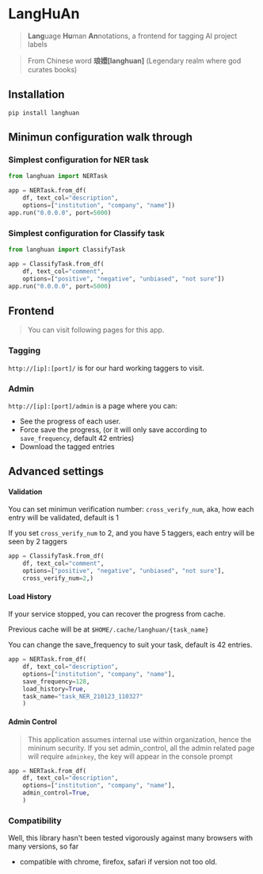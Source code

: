 # LangHuAn
> **Lang**uage **Hu**man **An**notations, a frontend for tagging AI project labels

> From Chinese word **琅嬛[langhuan]** (Legendary realm where god curates books)

## Installation
```shell
pip install langhuan
```

## Minimun configuration walk through
### Simplest configuration for **NER** task

```python
from langhuan import NERTask

app = NERTask.from_df(
    df, text_col="description",
    options=["institution", "company", "name"])
app.run("0.0.0.0", port=5000)
```

### Simplest configuration for **Classify** task
```python
from langhuan import ClassifyTask

app = ClassifyTask.from_df(
    df, text_col="comment",
    options=["positive", "negative", "unbiased", "not sure"])
app.run("0.0.0.0", port=5000)
```

## Frontend
> You can visit following pages for this app.

### Tagging
```http://[ip]:[port]/``` is for our hard working taggers to visit.

### Admin
```http://[ip]:[port]/admin``` is a page where you can:
* See the progress of each user.
* Force save the progress, (or it will only save according to ```save_frequency```, default 42 entries)
* Download the tagged entries

## Advanced settings
#### Validation
You can set minimun verification number: ```cross_verify_num```, aka, how each entry will be validated, default is 1

If you set ```cross_verify_num``` to 2, and you have 5 taggers, each entry will be seen by 2 taggers

```python
app = ClassifyTask.from_df(
    df, text_col="comment",
    options=["positive", "negative", "unbiased", "not sure"],
    cross_verify_num=2,)
```

#### Load History
If your service stopped, you can recover the progress from cache.

Previous cache will be at ```$HOME/.cache/langhuan/{task_name}```

You can change the save_frequency to suit your task, default is 42 entries.

```python
app = NERTask.from_df(
    df, text_col="description",
    options=["institution", "company", "name"],
    save_frequency=128,
    load_history=True,
    task_name="task_NER_210123_110327"
    )
```

#### Admin Control
> This application assumes internal use within organization, hence the mininum security. If you set admin_control, all the admin related page will require ```adminkey```, the key will appear in the console prompt

```python
app = NERTask.from_df(
    df, text_col="description",
    options=["institution", "company", "name"],
    admin_control=True,
    )
```

### Compatibility
Well, this library hasn't been tested vigorously against many browsers with many versions, so far
* compatible with chrome, firefox, safari if version not too old.